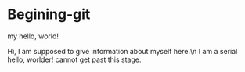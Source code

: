 # Begining-git
my hello, world!


Hi,
I am supposed to give information about myself here.\n
I am a serial hello, worlder! cannot get past this stage.
